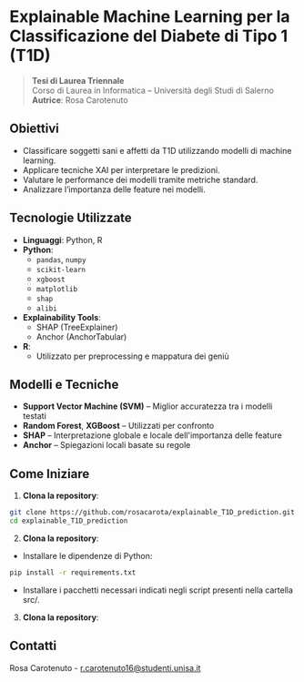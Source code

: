 
# Explainable Machine Learning per la Classificazione del Diabete di Tipo 1 (T1D)

> **Tesi di Laurea Triennale**  
> Corso di Laurea in Informatica – Università degli Studi di Salerno  
> **Autrice**: Rosa Carotenuto

## Obiettivi
- Classificare soggetti sani e affetti da T1D utilizzando modelli di machine learning.
- Applicare tecniche XAI per interpretare le predizioni.
- Valutare le performance dei modelli tramite metriche standard.
- Analizzare l’importanza delle feature nei modelli.

## Tecnologie Utilizzate
- **Linguaggi**: Python, R
- **Python**:
  - `pandas`, `numpy`
  - `scikit-learn`
  - `xgboost`
  - `matplotlib`
  - `shap`
  - `alibi`
- **Explainability Tools**:
  - SHAP (TreeExplainer)
  - Anchor (AnchorTabular)
- **R**:
  - Utilizzato per preprocessing e mappatura dei geniù

## Modelli e Tecniche
- **Support Vector Machine (SVM)** – Miglior accuratezza tra i modelli testati
- **Random Forest**, **XGBoost** – Utilizzati per confronto
- **SHAP** – Interpretazione globale e locale dell'importanza delle feature
- **Anchor** – Spiegazioni locali basate su regole

## Come Iniziare

1. **Clona la repository**:
```bash
git clone https://github.com/rosacarota/explainable_T1D_prediction.git
cd explainable_T1D_prediction
```
2. **Clona la repository**:
- Installare le dipendenze di Python:
```bash
pip install -r requirements.txt
```
- Installare i pacchetti necessari indicati negli script presenti nella cartella src/.
3. **Clona la repository**:

## Contatti
Rosa Carotenuto - r.carotenuto16@studenti.unisa.it
